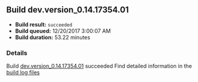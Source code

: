 ## Build dev.version_0.14.17354.01
- **Build result:** `succeeded`
- **Build queued:** 12/20/2017 3:00:07 AM
- **Build duration:** 53.22 minutes
### Details
Build [dev.version_0.14.17354.01](https://winappstudio.visualstudio.com/web/build.aspx?pcguid=a4ef43be-68ce-4195-a619-079b4d9834c2&builduri=vstfs%3a%2f%2f%2fBuild%2fBuild%2f24471) succeeded
Find detailed information in the [build log files](https://uwpctdiags.blob.core.windows.net/buildlogs/dev.version_0.14.17354.01_logs.zip)
